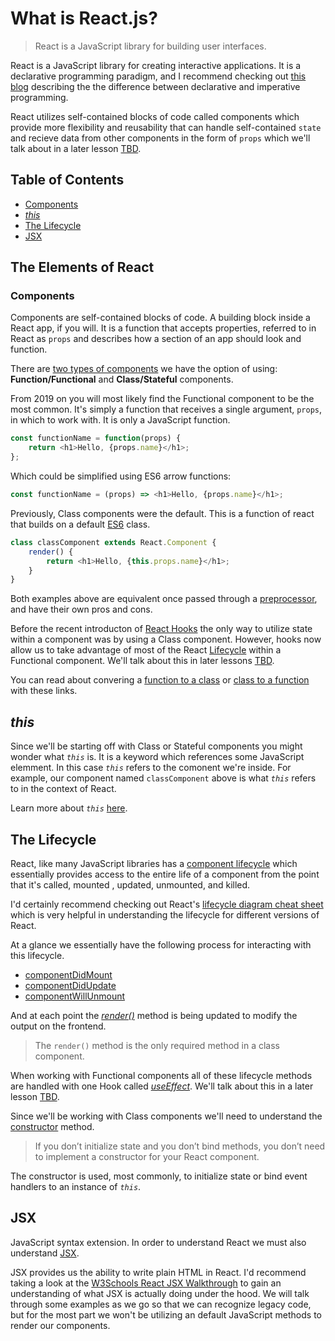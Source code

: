 # What is React.js?
> React is a JavaScript library for building user interfaces.

React is a JavaScript library for creating interactive applications. It is a declarative programming paradigm, and I recommend checking out [this blog](https://codeburst.io/declarative-vs-imperative-programming-a8a7c93d9ad2) describing the the difference between declarative and imperative programming.

React utilizes self-contained blocks of code called components which provide more flexibility and reusability that can handle self-contained `state` and recieve data from other components in the form of `props` which we'll talk about in a later lesson [TBD]().

## Table of Contents
- [Components](#components)
- [*this*](#this)
- [The Lifecycle](#the-lifecycle)
- [JSX](jsx)

## The Elements of React
### Components
Components are self-contained blocks of code. A building block inside a React app, if you will. It is a function that accepts properties, referred to in React as `props` and describes how a section of an app should look and function.

There are [two types of components](https://reactjs.org/docs/components-and-props.html) we have the option of using: **Function/Functional** and **Class/Stateful** components.

From 2019 on you will most likely find the Functional component to be the most common. It's simply a function that receives a single argument, `props`, in which to work with. It is only a JavaScript function.

``` javascript
const functionName = function(props) {
	return <h1>Hello, {props.name}</h1>;
};
```

Which could be simplified using ES6 arrow functions:

``` javascript
const functionName = (props) => <h1>Hello, {props.name}</h1>;
```

Previously, Class components were the default. This is a function of react that builds on a default [ES6](https://developer.mozilla.org/en/docs/Web/JavaScript/Reference/Classes) class.

``` javascript
class classComponent extends React.Component {
	render() {
		return <h1>Hello, {this.props.name}</h1>;
	}
}
```

Both examples above are equivalent once passed through a [preprocessor](https://babeljs.io/), and have their own pros and cons.

Before the recent introducton of [React Hooks](https://reactjs.org/docs/hooks-intro.html) the only way to utilize state within a component was by using a Class component. However, hooks now allow us to take advantage of most of the React [Lifecycle](https://www.w3schools.com/react/react_lifecycle.asp) within a Functional component. We'll talk about this in later lessons [TBD]().

You can read about convering a [function to a class](https://reactjs.org/docs/state-and-lifecycle.html#converting-a-function-to-a-class) or [class to a function](https://www.digitalocean.com/community/tutorials/react-converting-to-a-hook) with these links.

## *this*
Since we'll be starting off with Class or Stateful components you might wonder what *`this`* is. It is a keyword which references some JavaScript elemment. In this case *`this`* refers to the comonent we're inside. For example, our component named `classComponent` above is what *`this`* refers to in the context of React.

Learn more about *`this`* [here](https://medium.com/byte-sized-react/what-is-this-in-react-25c62c31480).

## The Lifecycle
React, like many JavaScript libraries has a [component lifecycle](https://reactjs.org/docs/react-component.html#the-component-lifecycle) which essentially provides access to the entire life of a component from the point that it's called, mounted , updated, unmounted, and killed.

I'd certainly recommend checking out React's [lifecycle diagram cheat sheet](https://projects.wojtekmaj.pl/react-lifecycle-methods-diagram/) which is very helpful in understanding the lifecycle for different versions of React.

At a glance we essentially have the following process for interacting with this lifecycle.
- [componentDidMount](https://reactjs.org/docs/react-component.html#componentdidmount)
- [componentDidUpdate](https://reactjs.org/docs/react-component.html#componentdidupdate)
- [componentWillUnmount](https://reactjs.org/docs/react-component.html#componentwillunmount)

And at each point the *[render()](https://reactjs.org/docs/react-component.html#render)* method is being updated to modify the output on the frontend.

> The `render()` method is the only required method in a class component.

When working with Functional components all of these lifecycle methods are handled with one Hook called *[useEffect](https://reactjs.org/docs/hooks-effect.html)*. We'll talk about this in a later lesson [TBD]().

Since we'll be working with Class components we'll need to understand the [constructor](https://reactjs.org/docs/react-component.html#constructor) method.

> If you don’t initialize state and you don’t bind methods, you don’t need to implement a constructor for your React component.

The constructor is used, most commonly, to initialize state or bind event handlers to an instance of *`this`*.

## JSX
JavaScript syntax extension. In order to understand React we must also understand [JSX](https://reactjs.org/docs/introducing-jsx.html).

JSX provides us the ability to write plain HTML in React. I'd recommend taking a look at the [W3Schools React JSX Walkthrough](https://www.w3schools.com/react/react_jsx.asp) to gain an understanding of what JSX is actually doing under the hood. We will talk through some examples as we go so that we can recognize legacy code, but for the most part we won't be utilizing an default JavaScript methods to render our components.
